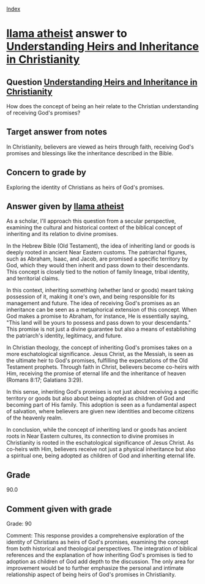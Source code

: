 
[Index](../../index.md)
# [llama atheist](../../answering_models/llama_atheist.md) answer to [Understanding Heirs and Inheritance in Christianity](../../questions/Understanding_Heirs_and_Inheritance_in_Christianity.md)

## Question [Understanding Heirs and Inheritance in Christianity](../../questions/Understanding_Heirs_and_Inheritance_in_Christianity.md)
How does the concept of being an heir relate to the Christian understanding of receiving God's promises?

## Target answer from notes
In Christianity, believers are viewed as heirs through faith, receiving God's promises and blessings like the inheritance described in the Bible.

## Concern to grade by
Exploring the identity of Christians as heirs of God's promises.

## Answer given by [llama atheist](../../answering_models/llama_atheist.md)
As a scholar, I'll approach this question from a secular perspective, examining the cultural and historical context of the biblical concept of inheriting and its relation to divine promises.

In the Hebrew Bible (Old Testament), the idea of inheriting land or goods is deeply rooted in ancient Near Eastern customs. The patriarchal figures, such as Abraham, Isaac, and Jacob, are promised a specific territory by God, which they would then inherit and pass down to their descendants. This concept is closely tied to the notion of family lineage, tribal identity, and territorial claims.

In this context, inheriting something (whether land or goods) meant taking possession of it, making it one's own, and being responsible for its management and future. The idea of receiving God's promises as an inheritance can be seen as a metaphorical extension of this concept. When God makes a promise to Abraham, for instance, He is essentially saying, "This land will be yours to possess and pass down to your descendants." This promise is not just a divine guarantee but also a means of establishing the patriarch's identity, legitimacy, and future.

In Christian theology, the concept of inheriting God's promises takes on a more eschatological significance. Jesus Christ, as the Messiah, is seen as the ultimate heir to God's promises, fulfilling the expectations of the Old Testament prophets. Through faith in Christ, believers become co-heirs with Him, receiving the promise of eternal life and the inheritance of heaven (Romans 8:17; Galatians 3:29).

In this sense, inheriting God's promises is not just about receiving a specific territory or goods but also about being adopted as children of God and becoming part of His family. This adoption is seen as a fundamental aspect of salvation, where believers are given new identities and become citizens of the heavenly realm.

In conclusion, while the concept of inheriting land or goods has ancient roots in Near Eastern cultures, its connection to divine promises in Christianity is rooted in the eschatological significance of Jesus Christ. As co-heirs with Him, believers receive not just a physical inheritance but also a spiritual one, being adopted as children of God and inheriting eternal life.

## Grade
90.0

## Comment given with grade
Grade: 90

Comment: This response provides a comprehensive exploration of the identity of Christians as heirs of God's promises, examining the concept from both historical and theological perspectives. The integration of biblical references and the explanation of how inheriting God's promises is tied to adoption as children of God add depth to the discussion. The only area for improvement would be to further emphasize the personal and intimate relationship aspect of being heirs of God's promises in Christianity.
